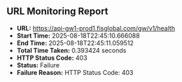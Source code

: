 ## URL Monitoring Report

- **URL:** https://api-gw1-prod1.fisglobal.com/gw/v1/health
- **Start Time:** 2025-08-18T22:45:10.666088
- **End Time:** 2025-08-18T22:45:11.059512
- **Total Time Taken:** 0.393424 seconds
- **HTTP Status Code:** 403
- **Status:** Failure
- **Failure Reason:** HTTP Status Code: 403
